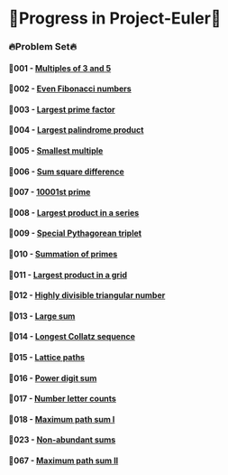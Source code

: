 # :rocket:Progress in Project-Euler:rocket:
### :fire:Problem Set:fire:
#### :pushpin:**001** - [Multiples of 3 and 5](https://projecteuler.net/problem=1)
#### :pushpin:**002** - [Even Fibonacci numbers](https://projecteuler.net/problem=2)
#### :pushpin:**003** - [Largest prime factor](https://projecteuler.net/problem=3)
#### :pushpin:**004** - [Largest palindrome product](https://projecteuler.net/problem=4)
#### :pushpin:**005** - [Smallest multiple](https://projecteuler.net/problem=5)
#### :pushpin:**006** - [Sum square difference](https://projecteuler.net/problem=6)
#### :pushpin:**007** - [10001st prime](https://projecteuler.net/problem=7)
#### :pushpin:**008** - [Largest product in a series](https://projecteuler.net/problem=8)
#### :pushpin:**009** - [Special Pythagorean triplet](https://projecteuler.net/problem=9)
#### :pushpin:**010** - [Summation of primes](https://projecteuler.net/problem=10)
#### :pushpin:**011** - [Largest product in a grid](https://projecteuler.net/problem=11)
#### :pushpin:**012** - [Highly divisible triangular number](https://projecteuler.net/problem=12)
#### :pushpin:**013** - [	Large sum](https://projecteuler.net/problem=13)
#### :pushpin:**014** - [Longest Collatz sequence](https://projecteuler.net/problem=14)
#### :pushpin:**015** - [Lattice paths](https://projecteuler.net/problem=15)
#### :pushpin:**016** - [Power digit sum](https://projecteuler.net/problem=16)
#### :pushpin:**017** - [Number letter counts](https://projecteuler.net/problem=17)
#### :pushpin:**018** - [Maximum path sum I](https://projecteuler.net/problem=18)
#### :pushpin:**023** - [Non-abundant sums](https://projecteuler.net/problem=23)
#### :pushpin:**067** - [Maximum path sum II](https://projecteuler.net/problem=67)
